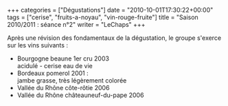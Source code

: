 +++
categories = ["Dégustations"]
date = "2010-10-01T17:30:22+00:00"
tags = ["cerise", "fruits-a-noyau", "vin-rouge-fruite"] 
title = "Saison 2010/2011 : séance n°2"
writer = "LeChaps"
+++

Après une révision des fondamentaux de la dégustation, le groupe s'exerce sur les vins suivants :

* Bourgogne beaune 1er cru 2003  
acidulé - cerise eau de vie
* Bordeaux pomerol 2001 :  
jambe grasse, très légèrement colorée
* Vallée du Rhône côte-rôtie 2006
* Vallée du Rhône châteauneuf-du-pape 2006
